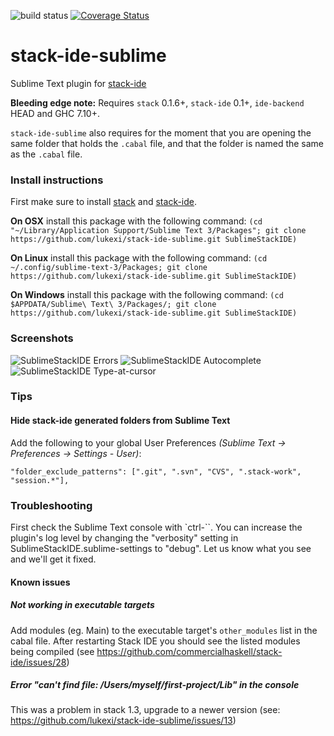 
![build status](https://travis-ci.org/lukexi/stack-ide-sublime.svg)
[![Coverage Status](https://coveralls.io/repos/lukexi/stack-ide-sublime/badge.svg?branch=master&service=github)](https://coveralls.io/github/lukexi/stack-ide-sublime?branch=master)

# stack-ide-sublime

Sublime Text plugin for [stack-ide](https://github.com/commercialhaskell/stack-ide)

**Bleeding edge note:**
Requires `stack` 0.1.6+, `stack-ide` 0.1+, `ide-backend` HEAD and GHC 7.10+.

`stack-ide-sublime` also requires for the moment that you are opening the same folder that holds the `.cabal` file, and that the folder is named the same as the `.cabal` file.

### Install instructions

First make sure to install [stack](https://github.com/commercialhaskell/stack#user-content-how-to-install)
and [stack-ide](https://github.com/commercialhaskell/stack-ide).

**On OSX** install this package with the following command:
`(cd "~/Library/Application Support/Sublime Text 3/Packages"; git clone https://github.com/lukexi/stack-ide-sublime.git SublimeStackIDE)`

**On Linux** install this package with the following command:
`(cd ~/.config/sublime-text-3/Packages; git clone https://github.com/lukexi/stack-ide-sublime.git SublimeStackIDE)`

**On Windows** install this package with the following command:
`(cd $APPDATA/Sublime\ Text\ 3/Packages/; git clone https://github.com/lukexi/stack-ide-sublime.git SublimeStackIDE)`


### Screenshots

![SublimeStackIDE Errors](http://lukexi.github.io/RawhideErrors.png)
![SublimeStackIDE Autocomplete](http://lukexi.github.io/RawhideAutocomplete.png)
![SublimeStackIDE Type-at-cursor](http://lukexi.github.io/RawhideTypeAtCursor.png)


### Tips

#### Hide stack-ide generated folders from Sublime Text

Add the following to your global User Preferences *(Sublime Text -> Preferences -> Settings - User)*:

`"folder_exclude_patterns": [".git", ".svn", "CVS", ".stack-work", "session.*"],`


### Troubleshooting

First check the Sublime Text console with `ctrl-``. You can increase the plugin's log level by changing the "verbosity" setting in SublimeStackIDE.sublime-settings to "debug". Let us know what you see and we'll get it fixed.

#### Known issues

##### Not working in executable targets

Add modules (eg. Main) to the executable target's `other_modules` list in the cabal file. After restarting Stack IDE you should see the listed modules being compiled (see https://github.com/commercialhaskell/stack-ide/issues/28)

##### Error "can't find file: /Users/myself/first-project/Lib" in the console

This was a problem in stack 1.3, upgrade to a newer version (see: https://github.com/lukexi/stack-ide-sublime/issues/13)

